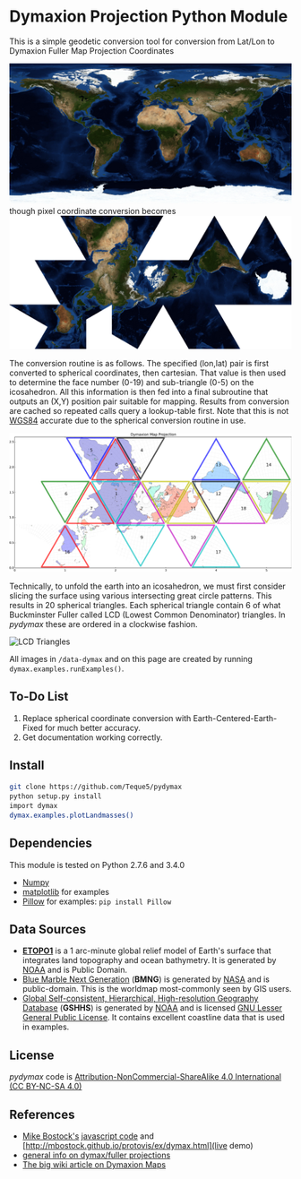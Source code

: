 # Dymaxion Projection Python Module
This is a simple geodetic conversion tool for conversion from Lat/Lon to Dymaxion Fuller Map Projection Coordinates

![Rectilinear Blue Marble](data-rect/bmng.jpg)
though pixel coordinate conversion becomes
![Dymax Blue Marble](data-dymax/dymax_bmng.png)

The conversion routine is as follows. The specified (lon,lat) pair is first converted to spherical coordinates, then cartesian. That value is then used to determine the face number (0-19) and sub-triangle (0-5) on the icosahedron. All this information is then fed into a final subroutine that outputs an (X,Y) position pair suitable for mapping. Results from conversion are cached so repeated calls query a lookup-table first. Note that this is not [WGS84](http://en.wikipedia.org/wiki/World_Geodetic_System#A_new_World_Geodetic_System:_WGS_84) accurate due to the spherical conversion routine in use.

![Icosahedron Faces](data-dymax/dymax_earthmeridianstriangles.png)

Technically, to unfold the earth into an icosahedron, we must first consider slicing the surface using various intersecting great circle patterns. This results in 20 spherical triangles. Each spherical triangle contain 6 of what Buckminster Fuller called LCD (Lowest Common Denominator) triangles. In *pydymax* these are ordered in a clockwise fashion.

![LCD Triangles](data-dymax/dymax_earthsubtriangles.png)

All images in `/data-dymax` and on this page are created by running `dymax.examples.runExamples()`.

## To-Do List
1) Replace spherical coordinate conversion with Earth-Centered-Earth-Fixed for much better accuracy.
2) Get documentation working correctly.

## Install
```bash
git clone https://github.com/Teque5/pydymax
python setup.py install
import dymax
dymax.examples.plotLandmasses()
```

## Dependencies
This module is tested on Python 2.7.6 and 3.4.0
* [Numpy](numpy.org)
* [matplotlib](matplotlib.org) for examples
* [Pillow](https://pypi.python.org/pypi/Pillow/) for examples: `pip install Pillow`

## Data Sources
* [**ETOPO1**](https://www.ngdc.noaa.gov/mgg/global/global.html) is a 1 arc-minute global relief model of Earth's surface that integrates land topography and ocean bathymetry. It is generated by [NOAA](noaa.gov) and is Public Domain.
* [Blue Marble Next Generation](http://visibleearth.nasa.gov/view.php?id=73570) (**BMNG**) is generated by [NASA](nasa.gov) and is public-domain. This is the worldmap most-commonly seen by GIS users.
* [Global Self-consistent, Hierarchical, High-resolution Geography Database](http://www.ngdc.noaa.gov/mgg/shorelines/gshhs.html) (**GSHHS**) is generated by [NOAA](noaa.gov) and is licensed [GNU Lesser General Public License](http://www.gnu.org/licenses/lgpl.html). It contains excellent coastline data that is used in examples.

## License
*pydymax* code is [Attribution-NonCommercial-ShareAlike 4.0 International (CC BY-NC-SA 4.0)](http://creativecommons.org/licenses/by-nc-sa/4.0/)

## References
* [Mike Bostock's](https://github.com/mbostock) [javascript code](http://mbostock.github.io/protovis/ex/dymax.js) and [http://mbostock.github.io/protovis/ex/dymax.html](live demo)
* [general info on dymax/fuller projections](http://www.progonos.com/furuti/MapProj/Normal/ProjPoly/projPoly3.html)
* [The big wiki article on Dymaxion Maps](http://en.wikipedia.org/wiki/Dymaxion_map)